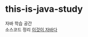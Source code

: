 # this-is-java-study

자바 학습 공간\
소스코드 정리
[이것이 자바다](https://www.hanbit.co.kr/store/books/look.php?p_code=B4861113361)
